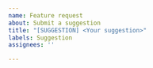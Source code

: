 ```yaml
---
name: Feature request
about: Submit a suggestion
title: "[SUGGESTION] <Your suggestion>"
labels: Suggestion
assignees: ''

---
```



